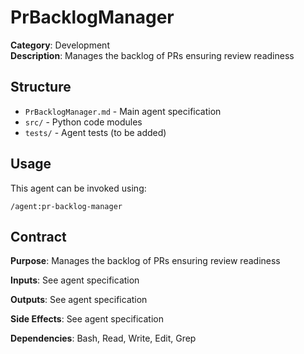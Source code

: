 # PrBacklogManager

**Category**: Development  
**Description**: Manages the backlog of PRs ensuring review readiness

## Structure

- `PrBacklogManager.md` - Main agent specification
- `src/` - Python code modules
- `tests/` - Agent tests (to be added)

## Usage

This agent can be invoked using:
```
/agent:pr-backlog-manager
```

## Contract

**Purpose**: Manages the backlog of PRs ensuring review readiness

**Inputs**: See agent specification

**Outputs**: See agent specification

**Side Effects**: See agent specification

**Dependencies**: Bash, Read, Write, Edit, Grep
